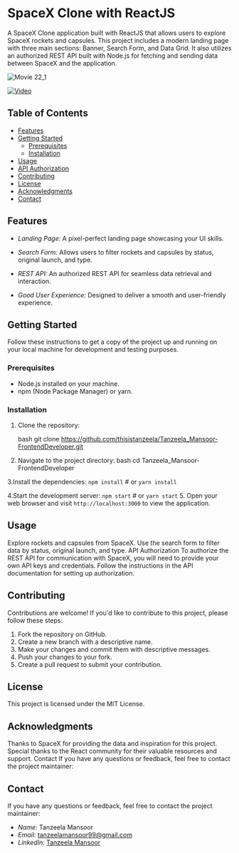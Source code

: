 # SpaceX Clone with ReactJS

A SpaceX Clone application built with ReactJS that allows users to explore SpaceX rockets and capsules. This project includes a modern landing page with three main sections: Banner, Search Form, and Data Grid. It also utilizes an authorized REST API built with Node.js for fetching and sending data between SpaceX and the application.

![Movie 22_1](https://github.com/thisistanzeela/Tanzeela_Mansoor-FrontendDeveloper/assets/86124816/dd552192-3aa8-41a1-8bc5-b2c7e7033ac4)

[![Video](https://example.com/thumbnail.jpg)](https://drive.google.com/file/d/1P4Ef0B1TTuoJQfXsry5OpKcJ_emSiOt_/view)

## Table of Contents
- [Features](#features)
- [Getting Started](#getting-started)
  - [Prerequisites](#prerequisites)
  - [Installation](#installation)
- [Usage](#usage)
- [API Authorization](#api-authorization)
- [Contributing](#contributing)
- [License](#license)
- [Acknowledgments](#acknowledgments)
- [Contact](#contact)


## Features

- *Landing Page:* A pixel-perfect landing page showcasing your UI skills.

- *Search Form:* Allows users to filter rockets and capsules by status, original launch, and type.

- *REST API:* An authorized REST API for seamless data retrieval and interaction.

- *Good User Experience:* Designed to deliver a smooth and user-friendly experience.

## Getting Started

Follow these instructions to get a copy of the project up and running on your local machine for development and testing purposes.

### Prerequisites

- Node.js installed on your machine.
- npm (Node Package Manager) or yarn.

### Installation

1. Clone the repository:

   bash
   git clone https://github.com/thisistanzeela/Tanzeela_Mansoor-FrontendDeveloper.git
   
2. Navigate to the project directory:
   bash
   cd Tanzeela_Mansoor-FrontendDeveloper
   
3.Install the dependencies:
    `npm install`
    # or
    `yarn install`

4.Start the development server:
    `npm start`
    # or
    `yarn start`
5. Open your web browser and visit `http://localhost:3000` to view the application.

## Usage
Explore rockets and capsules from SpaceX.
Use the search form to filter data by status, original launch, and type.
API Authorization
To authorize the REST API for communication with SpaceX, you will need to provide your own API keys and credentials. Follow the instructions in the API documentation for setting up authorization.

## Contributing
Contributions are welcome! If you'd like to contribute to this project, please follow these steps:

1. Fork the repository on GitHub.
2. Create a new branch with a descriptive name.
3. Make your changes and commit them with descriptive messages.
4. Push your changes to your fork.
5. Create a pull request to submit your contribution.

## License
This project is licensed under the MIT License.

## Acknowledgments
Thanks to SpaceX for providing the data and inspiration for this project.
Special thanks to the React community for their valuable resources and support.
Contact
If you have any questions or feedback, feel free to contact the project maintainer:

## Contact

If you have any questions or feedback, feel free to contact the project maintainer:

- *Name:* Tanzeela Mansoor
- *Email:* tanzeelamansoor99@gmail.com
- *LinkedIn:* [Tanzeela Mansoor](https://www.linkedin.com/in/thisistanzeela/)

